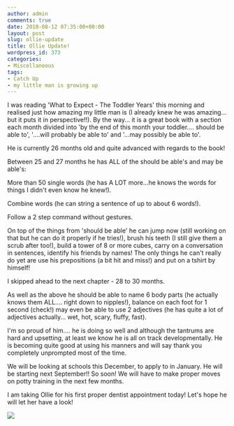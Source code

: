 ```yaml
---
author: admin
comments: true
date: 2010-08-12 07:35:00+00:00
layout: post
slug: ollie-update
title: Ollie Update!
wordpress_id: 373
categories:
- Miscellaneous
tags:
- Catch Up
- my little man is growing up
---
```


I was reading 'What to Expect - The Toddler Years' this morning and realised just how amazing my little man is (I already knew he was amazing... but it puts it in perspective!!). By the way... it is a great book with a section each month divided into 'by the end of this month your toddler.... should be able to', '....will probably be able to' and '...may possibly be able to'.  
  
He is currently 26 months old and quite advanced with regards to the book!  
  
Between 25 and 27 months he has ALL of the should be able's and may be able's:  
  
More than 50 single words (he has A LOT more...he knows the words for things I didn't even know he knew!).  
  
Combine words (he can string a sentence of up to about 6 words!).  
  
Follow a 2 step command without gestures.  
  
On top of the things from 'should be able' he can jump now (still working on that but he can do it properly if he tries!), brush his teeth (I still give them a scrub after too!), build a tower of 8 or more cubes, carry on a conversation in sentences, identify his friends by names!  The only things he can't really do yet are use his prepositions (a bit hit and miss!) and put on a tshirt by himself!  


  


I skipped ahead to the next chapter - 28 to 30 months.

  


As well as the above he should be able to name 6 body parts (he actually knows them ALL.... right down to nipples!), balance on each foot for 1 second (check!) may even be able to use 2 adjectives (he has quite a lot of adjectives actually... wet, hot, scary, fluffy, fast).

  


I'm so proud of him.... he is doing so well and although the tantrums are hard and upsetting, at least we know he is all on track developmentally.  He is becoming quite good at using his manners and will say thank you completely unprompted most of the time. 

  


We will be looking at schools this December, to apply to in January.  He will be starting next September!!  So soon!  We will have to make proper moves on potty training in the next few months.

  


I am taking Ollie for his first proper dentist appointment today!  Let's hope he will let her have a look!

![](https://blogger.googleusercontent.com/tracker/251139911615938991-6318263453474266104?l=www.outmumbered.com)
